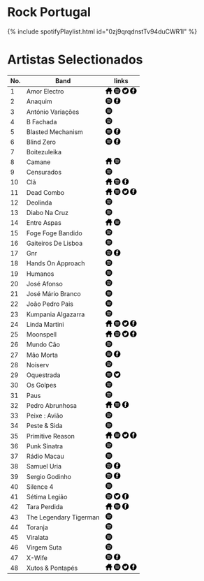 # Rock Portugal

{% include spotifyPlaylist.html id="0zj9qrqdnstTv94duCWR1I" %}

# Artistas Selectionados

No. | Band | links
--- | ---- | -----
1 | Amor Electro | <a href="http://www.amorelectro.pt/" target="_blank"><img src="assets/others_home_button.png" alt="home" height="15" width="15" /></a> <a href="https://open.spotify.com/artist/0N4dP9aN5gm8AOo1qri3RB?si=htMC3Vo2TZGAktjHp_qNhw" target="_blank"><img src="assets/spotify_button.png" alt="spotify" height="15" width="15" /></a> <a href="https://twitter.com/AmorElectro" target="_blank"><img src="assets/twitter_button.png" alt="twitter" height="15" width="15" /></a> <a href="https://www.facebook.com/AmorElectroPT" target="_blank"><img src="assets/facebook_button.png" alt="facebook" height="15" width="15" /></a> 
2 | Anaquim |  <a href="https://open.spotify.com/artist/5DuJHGgiWHHNzPP6qYidUz?si=JihWgzBxRaq7jhn02W9BAg" target="_blank"><img src="assets/spotify_button.png" alt="spotify" height="15" width="15" /></a>  <a href="https://www.facebook.com/anaquimbanda" target="_blank"><img src="assets/facebook_button.png" alt="facebook" height="15" width="15" /></a> 
3 | António Variações |  <a href="https://open.spotify.com/artist/5fgtcrHICBqlrkHtSWWu0F?si=cNshLPBiSOOsbesHcD9FLA" target="_blank"><img src="assets/spotify_button.png" alt="spotify" height="15" width="15" /></a>   
4 | B Fachada |  <a href="https://open.spotify.com/artist/3ef5jXgCHWvT6TvUrTjnJ8?si=BS4z0Bv-TlCuTXxnSY8caA" target="_blank"><img src="assets/spotify_button.png" alt="spotify" height="15" width="15" /></a>   
5 | Blasted Mechanism |  <a href="https://open.spotify.com/artist/5r8hAKgEA92Sk4F9rVEkd0?si=hSALfPATQ424uOFRUdiLDg" target="_blank"><img src="assets/spotify_button.png" alt="spotify" height="15" width="15" /></a>  <a href="https://www.facebook.com/BlastedMechanism" target="_blank"><img src="assets/facebook_button.png" alt="facebook" height="15" width="15" /></a> 
6 | Blind Zero |  <a href="https://open.spotify.com/artist/2X7Pvn9IGRIZNLQxQvCnm4?si=G39AAZc-RuuUbJJuMTBBfA" target="_blank"><img src="assets/spotify_button.png" alt="spotify" height="15" width="15" /></a>  <a href="https://www.facebook.com/non" target="_blank"><img src="assets/facebook_button.png" alt="facebook" height="15" width="15" /></a> 
7 | Boitezuleika |     
8 | Camane | <a href="http://www.camane.com/engine.php?cat=1" target="_blank"><img src="assets/others_home_button.png" alt="home" height="15" width="15" /></a> <a href="https://open.spotify.com/artist/3MLPFTe4BrpEV2eOVG0gLK?si=4suenW81RrOZVLBaLr8uRA" target="_blank"><img src="assets/spotify_button.png" alt="spotify" height="15" width="15" /></a>   
9 | Censurados |  <a href="https://open.spotify.com/artist/3rk9oGBNuxxFQy2Z0QVLLJ?si=xk6dhjkBSb2Jv76I6uCMGQ" target="_blank"><img src="assets/spotify_button.png" alt="spotify" height="15" width="15" /></a>   
10 | Clã | <a href="http://www.cla.pt/" target="_blank"><img src="assets/others_home_button.png" alt="home" height="15" width="15" /></a> <a href="https://open.spotify.com/artist/2M7evSAcPbQm7nyFc66zQ5?si=v9-07eXpSuqS6gbIMHlhMA" target="_blank"><img src="assets/spotify_button.png" alt="spotify" height="15" width="15" /></a>  <a href="https://www.facebook.com/musica.CLA" target="_blank"><img src="assets/facebook_button.png" alt="facebook" height="15" width="15" /></a> 
11 | Dead Combo | <a href="https://deadcombo.net/" target="_blank"><img src="assets/others_home_button.png" alt="home" height="15" width="15" /></a> <a href="https://open.spotify.com/artist/4DbBi3EWMhdHMnX8WqRIev?si=Y-10ohYRSv2KzOXCW92JRA" target="_blank"><img src="assets/spotify_button.png" alt="spotify" height="15" width="15" /></a> <a href="https://twitter.com/deadcombo" target="_blank"><img src="assets/twitter_button.png" alt="twitter" height="15" width="15" /></a> <a href="https://www.facebook.com/deadcombo" target="_blank"><img src="assets/facebook_button.png" alt="facebook" height="15" width="15" /></a> 
12 | Deolinda |  <a href="https://open.spotify.com/artist/2Nk8huXRi4bnq1MFS7QfHo?si=SgbDY7TmRzubl-vwIVgzvw" target="_blank"><img src="assets/spotify_button.png" alt="spotify" height="15" width="15" /></a>   
13 | Diabo Na Cruz |  <a href="https://open.spotify.com/artist/1904zsEXzR7s5xor9C0AA4?si=5j-VROWaTMenJ-PuX1cu4g" target="_blank"><img src="assets/spotify_button.png" alt="spotify" height="15" width="15" /></a>   
14 | Entre Aspas | <a href="https://pt.wikipedia.org/wiki/Entre_Aspas" target="_blank"><img src="assets/others_home_button.png" alt="home" height="15" width="15" /></a> <a href="https://open.spotify.com/artist/40mBotgQwVacW7QT0UhDBD?si=hNFI1n23QwiaOy2ZQeGDKw" target="_blank"><img src="assets/spotify_button.png" alt="spotify" height="15" width="15" /></a>   
15 | Foge Foge Bandido |  <a href="https://open.spotify.com/artist/1DnYTlen67TSdcqaewTtDp?si=FX0kp0BDS-yI6DEzWtz9gw" target="_blank"><img src="assets/spotify_button.png" alt="spotify" height="15" width="15" /></a>   
16 | Gaiteiros De Lisboa |  <a href="https://open.spotify.com/artist/00688CN1p1VJjBijllXw8y?si=-rK8NVgVQp2H5vVJ3nXdwA" target="_blank"><img src="assets/spotify_button.png" alt="spotify" height="15" width="15" /></a>   
17 | Gnr |  <a href="https://open.spotify.com/artist/6zo2w5Asb1DMFZErdRDrrK?si=d4gMvQuoTKiKYQFAsenaxg" target="_blank"><img src="assets/spotify_button.png" alt="spotify" height="15" width="15" /></a>  <a href="https://www.facebook.com/osgnr" target="_blank"><img src="assets/facebook_button.png" alt="facebook" height="15" width="15" /></a> 
18 | Hands On Approach |  <a href="https://open.spotify.com/artist/3lzCoWMJoFdb5Txbd1nREi?si=WNJRqluyR0C-vqOQ5T6oaA" target="_blank"><img src="assets/spotify_button.png" alt="spotify" height="15" width="15" /></a>   
19 | Humanos |  <a href="https://open.spotify.com/artist/2eewU6m9iF2CrwvXbqbnT9?si=KHP9uOQYTom5S1lIYhDwEg" target="_blank"><img src="assets/spotify_button.png" alt="spotify" height="15" width="15" /></a>   
20 | José Afonso |  <a href="https://open.spotify.com/artist/7pPSDxHXT3VGLhn9XArHzB?si=fyik72IPTGGbSbHavVG7aA" target="_blank"><img src="assets/spotify_button.png" alt="spotify" height="15" width="15" /></a>   
21 | José Mário Branco |  <a href="https://open.spotify.com/artist/4lLLi3ao0ug3Rg9e4EAuXU?si=pH4nKdkWRXaCOF4w6RnDSg" target="_blank"><img src="assets/spotify_button.png" alt="spotify" height="15" width="15" /></a>   
22 | João Pedro Pais |  <a href="https://open.spotify.com/artist/3Pjj7heoGNSFE6S3kPQsex?si=XOSlVf9HSZCG6dpuHnJvxA" target="_blank"><img src="assets/spotify_button.png" alt="spotify" height="15" width="15" /></a>   
23 | Kumpania Algazarra |  <a href="https://open.spotify.com/artist/1xGf7srdjaLe4ljYXlYUrt?si=jqp19GzkSH-qqtfmI8TIxw" target="_blank"><img src="assets/spotify_button.png" alt="spotify" height="15" width="15" /></a>   
24 | Linda Martini | <a href="http://www.lindamartini.net/" target="_blank"><img src="assets/others_home_button.png" alt="home" height="15" width="15" /></a> <a href="https://open.spotify.com/artist/4Pv6qAkea25i2DlW1quQ8t?si=LXOVwxjbSNqy_8IawD5yHg" target="_blank"><img src="assets/spotify_button.png" alt="spotify" height="15" width="15" /></a> <a href="https://twitter.com/lindamartinilx" target="_blank"><img src="assets/twitter_button.png" alt="twitter" height="15" width="15" /></a> <a href="https://www.facebook.com/lindamartinirock" target="_blank"><img src="assets/facebook_button.png" alt="facebook" height="15" width="15" /></a> 
25 | Moonspell | <a href="https://www.moonspell.com/" target="_blank"><img src="assets/others_home_button.png" alt="home" height="15" width="15" /></a> <a href="https://open.spotify.com/artist/17bYSQ9ZRnreVnJjE5X2x6?si=I4lyBY8pTNOPu3RottUdrw" target="_blank"><img src="assets/spotify_button.png" alt="spotify" height="15" width="15" /></a> <a href="https://twitter.com/moonspell" target="_blank"><img src="assets/twitter_button.png" alt="twitter" height="15" width="15" /></a> <a href="https://www.facebook.com/moonspellband" target="_blank"><img src="assets/facebook_button.png" alt="facebook" height="15" width="15" /></a> 
26 | Mundo Cão |  <a href="https://open.spotify.com/artist/7h1L7jG0nQLrQI11vMkcEk?si=3G-oxn3pTUe5xk30_Jc7aA" target="_blank"><img src="assets/spotify_button.png" alt="spotify" height="15" width="15" /></a>   
27 | Mão Morta |  <a href="https://open.spotify.com/artist/65q3jOsehtX9q8E5m9FRpQ?si=-adUgq7jTw2MxNg7jpXK5w" target="_blank"><img src="assets/spotify_button.png" alt="spotify" height="15" width="15" /></a>  <a href="https://www.facebook.com/maomorta" target="_blank"><img src="assets/facebook_button.png" alt="facebook" height="15" width="15" /></a> 
28 | Noiserv |  <a href="https://open.spotify.com/artist/2DLUyAtFcP1bEOd8l6ZMys?si=bsGzbhsOTEaoTskQ1dxB3Q" target="_blank"><img src="assets/spotify_button.png" alt="spotify" height="15" width="15" /></a>   
29 | Oquestrada |  <a href="https://open.spotify.com/artist/2nkC6feEx6dZ4SzATcCmf1?si=KTeUiqtzR5yPGGCu3UQ5KA" target="_blank"><img src="assets/spotify_button.png" alt="spotify" height="15" width="15" /></a> <a href="https://twitter.com/noe" target="_blank"><img src="assets/twitter_button.png" alt="twitter" height="15" width="15" /></a>  
30 | Os Golpes |  <a href="https://open.spotify.com/artist/3YfA191POAjYXtjjG625Mz?si=9iR2NSU2QHuwndZg4LPLbw" target="_blank"><img src="assets/spotify_button.png" alt="spotify" height="15" width="15" /></a>   
31 | Paus |  <a href="https://open.spotify.com/artist/4N4Ba1nGCKlwYQpDqxDYHh?si=PY7kYHm0RniQ0j_9DsWeVA" target="_blank"><img src="assets/spotify_button.png" alt="spotify" height="15" width="15" /></a>   
32 | Pedro Abrunhosa | <a href="http://www.abrunhosa.com/pt/" target="_blank"><img src="assets/others_home_button.png" alt="home" height="15" width="15" /></a> <a href="https://open.spotify.com/artist/4wkGlEHElrIAnV8tBWDdAR?si=hnd_37HWSzOtN9frL8wwnw" target="_blank"><img src="assets/spotify_button.png" alt="spotify" height="15" width="15" /></a>  <a href="https://www.facebook.com/PedroAbrunhosaFanClub" target="_blank"><img src="assets/facebook_button.png" alt="facebook" height="15" width="15" /></a> 
33 | Peixe : Avião |  <a href="https://open.spotify.com/artist/0qKzM7bPx9suDXr6e70bPR?si=5P3CX7uBTZO0ynlrF03ZIw" target="_blank"><img src="assets/spotify_button.png" alt="spotify" height="15" width="15" /></a>   
34 | Peste & Sida |  <a href="https://open.spotify.com/artist/476lFzP201oXwfBQAa4Hs7?si=DU9Thr3CRASO67WKX39D1w" target="_blank"><img src="assets/spotify_button.png" alt="spotify" height="15" width="15" /></a>   
35 | Primitive Reason | <a href="http://primitivereason.net/here/" target="_blank"><img src="assets/others_home_button.png" alt="home" height="15" width="15" /></a> <a href="https://open.spotify.com/artist/0PoLTqf8fWlgoMQK1ep7Lr?si=lQXYM0KbRNKrFhne8DaQPA" target="_blank"><img src="assets/spotify_button.png" alt="spotify" height="15" width="15" /></a> <a href="https://twitter.com/primitivereason" target="_blank"><img src="assets/twitter_button.png" alt="twitter" height="15" width="15" /></a> <a href="https://www.facebook.com/primitivereason" target="_blank"><img src="assets/facebook_button.png" alt="facebook" height="15" width="15" /></a> 
36 | Punk Sinatra |  <a href="https://open.spotify.com/artist/0JqjLAQkvGrXUiaTJ6vrVN?si=9Bn05UZPTHONyL7rje_S5A" target="_blank"><img src="assets/spotify_button.png" alt="spotify" height="15" width="15" /></a>   
37 | Rádio Macau |  <a href="https://open.spotify.com/artist/5QhwQ7uDkf7l0WGis7CRNq?si=saTVXiNFTC2Jl_oLtnjsNA" target="_blank"><img src="assets/spotify_button.png" alt="spotify" height="15" width="15" /></a>   
38 | Samuel Uria |  <a href="https://open.spotify.com/artist/5RRpftRxDNxlmo5lSn5UCg?si=-uKX2C2HTqGhlakuvLuzcA" target="_blank"><img src="assets/spotify_button.png" alt="spotify" height="15" width="15" /></a>  <a href="https://www.facebook.com/samu3luria" target="_blank"><img src="assets/facebook_button.png" alt="facebook" height="15" width="15" /></a> 
39 | Sergio Godinho |  <a href="https://open.spotify.com/artist/2q9ET2kJQY4J3bGaIWt6Uz?si=0MV87PSNRB6kB6FoqqgtUA" target="_blank"><img src="assets/spotify_button.png" alt="spotify" height="15" width="15" /></a>  <a href="https://www.facebook.com/Sergio.Godinho.Oficial" target="_blank"><img src="assets/facebook_button.png" alt="facebook" height="15" width="15" /></a> 
40 | Silence 4 |  <a href="https://open.spotify.com/artist/0e9RLmSxqXyKSokDJ9Nh96?si=MddOCP9WQDiux9BcBFV4pw" target="_blank"><img src="assets/spotify_button.png" alt="spotify" height="15" width="15" /></a>   
41 | Sétima Legião |  <a href="https://open.spotify.com/artist/13DulgdvfJaeXyxAqGzfb4?si=vXFzUSV1QV2H7s744lzFvA" target="_blank"><img src="assets/spotify_button.png" alt="spotify" height="15" width="15" /></a> <a href="https://twitter.com/SetimaLegiao" target="_blank"><img src="assets/twitter_button.png" alt="twitter" height="15" width="15" /></a> <a href="https://www.facebook.com/SetimaLegiao" target="_blank"><img src="assets/facebook_button.png" alt="facebook" height="15" width="15" /></a> 
42 | Tara Perdida | <a href="https://taraperdida.pt/" target="_blank"><img src="assets/others_home_button.png" alt="home" height="15" width="15" /></a> <a href="https://open.spotify.com/artist/2JDzHpbTcm5cu8Ne2SDYo4?si=ye4tNz8ESL2rx2P1SQpmpg" target="_blank"><img src="assets/spotify_button.png" alt="spotify" height="15" width="15" /></a>  <a href="https://www.facebook.com/taraperdida" target="_blank"><img src="assets/facebook_button.png" alt="facebook" height="15" width="15" /></a> 
43 | The Legendary Tigerman |  <a href="https://open.spotify.com/artist/5SBxPdsbk4oY1Ue8ojNpTg?si=0VFhfhzOQHen4CfVvfvvxA" target="_blank"><img src="assets/spotify_button.png" alt="spotify" height="15" width="15" /></a>   
44 | Toranja |  <a href="https://open.spotify.com/artist/4XxYfvbUN7S4JBsmsBH9EC?si=LwpVFEtwQ_iLzLlaDfi9ag" target="_blank"><img src="assets/spotify_button.png" alt="spotify" height="15" width="15" /></a>   
45 | Viralata |  <a href="https://open.spotify.com/artist/6Pzla4450opFri3yHXrKIT?si=BIM1dy4ZSf6hH2LuvLbVNQ" target="_blank"><img src="assets/spotify_button.png" alt="spotify" height="15" width="15" /></a>   
46 | Virgem Suta |  <a href="https://open.spotify.com/artist/75kEM6sw8FhizUFcg8rKZs?si=jHwYUO-RSbafSHzdp2ew1Q" target="_blank"><img src="assets/spotify_button.png" alt="spotify" height="15" width="15" /></a>   
47 | X-Wife |  <a href="https://open.spotify.com/artist/55HgFTw7NiXSqGbqRC8upo?si=fbi3Kf9RQHOYA63NVcqYmg" target="_blank"><img src="assets/spotify_button.png" alt="spotify" height="15" width="15" /></a>  <a href="https://www.facebook.com/xwiferocks" target="_blank"><img src="assets/facebook_button.png" alt="facebook" height="15" width="15" /></a> 
48 | Xutos & Pontapés | <a href="http://xutos.pt/" target="_blank"><img src="assets/others_home_button.png" alt="home" height="15" width="15" /></a> <a href="https://open.spotify.com/artist/1lQnDEcvFAWaUjbyZiHKih?si=FVWPzSVbTE2FJcH_MkJa_A" target="_blank"><img src="assets/spotify_button.png" alt="spotify" height="15" width="15" /></a> <a href="https://twitter.com/xutosepontapes" target="_blank"><img src="assets/twitter_button.png" alt="twitter" height="15" width="15" /></a> <a href="https://www.facebook.com/XutosePontapes" target="_blank"><img src="assets/facebook_button.png" alt="facebook" height="15" width="15" /></a> 

